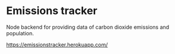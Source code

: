 # Emissions tracker

Node backend for providing data of carbon dioxide emissions and population.

https://emissionstracker.herokuapp.com/